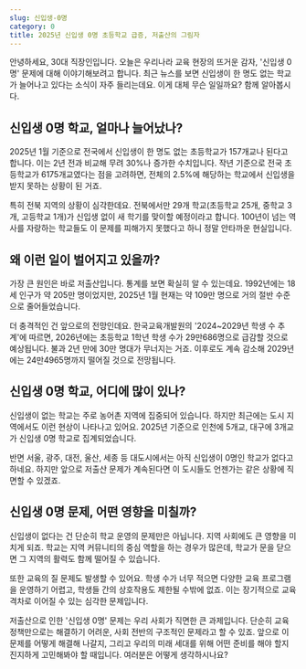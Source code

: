 ```yaml
---
slug: 신입생-0명
category: 0
title: 2025년 신입생 0명 초등학교 급증, 저출산의 그림자
---
```


안녕하세요, 30대 직장인입니다. 오늘은 우리나라 교육 현장의 뜨거운 감자, '신입생 0명' 문제에 대해 이야기해보려고 합니다. 최근 뉴스를 보면 신입생이 한 명도 없는 학교가 늘어나고 있다는 소식이 자주 들리는데요. 이게 대체 무슨 일일까요? 함께 알아봅시다.

## 신입생 0명 학교, 얼마나 늘어났나?

2025년 1월 기준으로 전국에서 신입생이 한 명도 없는 초등학교가 157개교나 된다고 합니다. 이는 2년 전과 비교해 무려 30%나 증가한 수치입니다. 작년 기준으로 전국 초등학교가 6175개교였다는 점을 고려하면, 전체의 2.5%에 해당하는 학교에서 신입생을 받지 못하는 상황이 된 거죠.

특히 전북 지역의 상황이 심각한데요. 전북에서만 29개 학교(초등학교 25개, 중학교 3개, 고등학교 1개)가 신입생 없이 새 학기를 맞이할 예정이라고 합니다. 100년이 넘는 역사를 자랑하는 학교들도 이 문제를 피해가지 못했다고 하니 정말 안타까운 현실입니다.

## 왜 이런 일이 벌어지고 있을까?

가장 큰 원인은 바로 저출산입니다. 통계를 보면 확실히 알 수 있는데요. 1992년에는 18세 인구가 약 205만 명이었지만, 2025년 1월 현재는 약 109만 명으로 거의 절반 수준으로 줄어들었습니다.

더 충격적인 건 앞으로의 전망인데요. 한국교육개발원의 '2024~2029년 학생 수 추계'에 따르면, 2026년에는 초등학교 1학년 학생 수가 29만686명으로 급감할 것으로 예상됩니다. 불과 2년 만에 30만 명대가 무너지는 거죠. 이후로도 계속 감소해 2029년에는 24만4965명까지 떨어질 것으로 전망됩니다.

## 신입생 0명 학교, 어디에 많이 있나?

신입생이 없는 학교는 주로 농어촌 지역에 집중되어 있습니다. 하지만 최근에는 도시 지역에서도 이런 현상이 나타나고 있어요. 2025년 기준으로 인천에 5개교, 대구에 3개교가 신입생 0명 학교로 집계되었습니다.

반면 서울, 광주, 대전, 울산, 세종 등 대도시에서는 아직 신입생이 0명인 학교가 없다고 하네요. 하지만 앞으로 저출산 문제가 계속된다면 이 도시들도 언젠가는 같은 상황에 직면할 수 있겠죠.

## 신입생 0명 문제, 어떤 영향을 미칠까?

신입생이 없다는 건 단순히 학교 운영의 문제만은 아닙니다. 지역 사회에도 큰 영향을 미치게 되죠. 학교는 지역 커뮤니티의 중심 역할을 하는 경우가 많은데, 학교가 문을 닫으면 그 지역의 활력도 함께 떨어질 수 있습니다.

또한 교육의 질 문제도 발생할 수 있어요. 학생 수가 너무 적으면 다양한 교육 프로그램을 운영하기 어렵고, 학생들 간의 상호작용도 제한될 수밖에 없죠. 이는 장기적으로 교육 격차로 이어질 수 있는 심각한 문제입니다.

저출산으로 인한 '신입생 0명' 문제는 우리 사회가 직면한 큰 과제입니다. 단순히 교육 정책만으로는 해결하기 어려운, 사회 전반의 구조적인 문제라고 할 수 있죠. 앞으로 이 문제를 어떻게 해결해 나갈지, 그리고 우리의 미래 세대를 위해 어떤 준비를 해야 할지 진지하게 고민해봐야 할 때입니다. 여러분은 어떻게 생각하시나요?